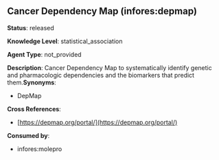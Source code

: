 [//]: # (DO NOT MANUALLY EDIT THIS FILE. IT IS GENERATED FROM A TEMPLATE.)

## Cancer Dependency Map (infores:depmap)

**Status**: released
  
**Knowledge Level**: statistical_association
  
**Agent Type**: not_provided

**Description**: Cancer Dependency Map to systematically identify genetic and pharmacologic dependencies and the biomarkers that predict them.**Synonyms**:

- DepMap

**Cross References**:

- [https://depmap.org/portal/](https://depmap.org/portal/)


**Consumed by**:

- infores:molepro